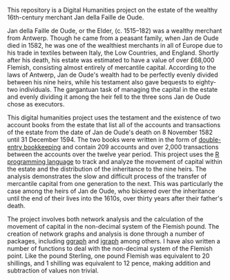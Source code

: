 This repository is a Digital Humanities project on the estate of the wealthy 16th-century merchant Jan della Faille de Oude.

Jan della Faille de Oude, or the Elder, (c. 1515–182) was a wealthy merchant from Antwerp. Though he came from a peasant family, when Jan de Oude died in 1582, he was one of the wealthiest merchants in all of Europe due to his trade in textiles between Italy, the Low Countries, and England. Shortly after his death, his estate was estimated to have a value of over £68,000 Flemish, consisting almost entirely of mercantile capital. According to the laws of Antwerp, Jan de Oude's wealth had to be perfectly evenly divided between his nine heirs, while his testament also gave bequests to eighty-two individuals. The gargantuan task of managing the capital in the estate and evenly dividing it among the heir fell to the three sons Jan de Oude chose as executors.

This digital humanities project uses the testament and the existence of two account books from the estate that list all of the accounts and transactions of the estate from the date of Jan de Oude's death on 8 November 1582 until 31 December 1594. The two books were written in the form of [double-entry bookkeeping](https://en.wikipedia.org/wiki/Double-entry_bookkeeping_system) and contain 209 accounts and over 2,000 transactions between the accounts over the twelve year period. This project uses the [R programming language](https://www.r-project.org) to track and analyze the movement of capital within the estate and the distribution of the inheritance to the nine heirs. The analysis demonstrates the slow and difficult process of the transfer of mercantile capital from one generation to the next. This was particularly the case among the heirs of Jan de Oude, who bickered over the inheritance until the end of their lives into the 1610s, over thirty years after their father's death.

The project involves both network analysis and the calculation of the movement of capital in the non-decimal system of the Flemish pound. The creation of network graphs and analysis is done through a number of packages, including [ggraph](https://cran.r-project.org/package=ggraph) and [igraph](http://igraph.org) among others. I have also written a number of functions to deal with the non-decimal system of the Flemish point. Like the pound Sterling, one pound Flemish was equivalent to 20 shillings, and 1 shilling was equivalent to 12 pence, making addition and subtraction of values non trivial.